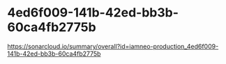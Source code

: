# 4ed6f009-141b-42ed-bb3b-60ca4fb2775b
https://sonarcloud.io/summary/overall?id=iamneo-production_4ed6f009-141b-42ed-bb3b-60ca4fb2775b
